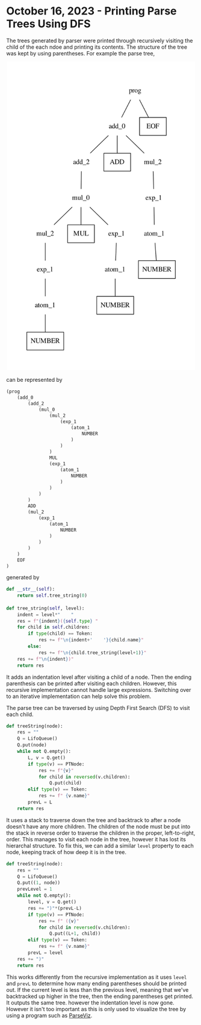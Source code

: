 # October 16, 2023 - Printing Parse Trees Using DFS

The trees generated by parser were printed through recursively visiting the
child of the each ndoe and printing its contents. The structure of the tree was
kept by using parentheses. For example the parse tree,

<div align="center">
<img src="./tree.png" alt="Parse tree of the expression '1*1+1'" width="500px">
</div>

can be represented by
```
(prog 
	(add_0 
		(add_2 
			(mul_0 
				(mul_2 
					(exp_1 
						(atom_1 
							NUMBER
						)
					)
				) 
				MUL 
				(exp_1 
					(atom_1 
						NUMBER
					)
				)
			)
		) 
		ADD 
		(mul_2 
			(exp_1 
				(atom_1 
					NUMBER
				)
			)
		)
	) 
	EOF
)
```

generated by

```python
def __str__(self):
	return self.tree_string(0)

def tree_string(self, level):
	indent = level*"    "
	res = f"{indent}({self.type} "
	for child in self.children:
		if type(child) == Token:
			res += f"\n{indent+'    '}{child.name}"
		else:
			res += f"\n{child.tree_string(level+1)}"
	res += f"\n{indent})"
	return res
```

It adds an indentation level after visiting a child of a node. Then the ending
parenthesis can be printed after visiting each children. However, this recursive
implementation cannot handle large expressions. Switching over to an iterative
implementation can help solve this problem.

The parse tree can be traversed by using Depth First Search (DFS) to visit each
child.

```python
def treeString(node):
    res = ""
    Q = LifoQueue()
    Q.put(node)
    while not Q.empty():
        L, v = Q.get()
        if type(v) == PTNode:
            res += f"{v}"
            for child in reversed(v.children):
                Q.put(child)
        elif type(v) == Token:
            res += f" {v.name}"
        prevL = L
    return res
```

It uses a stack to traverse down the tree and backtrack to after a node
doesn't have any more children. The children of the node must be put into the
stack in reverse order to traverse the children in the proper, left-to-right,
order. This manages to visit each node in the tree, however it has lost its
hierarchal structure. To fix this, we can add a similar `level` property to each
node, keeping track of how deep it is in the tree.

```python
def treeString(node):
    res = ""
    Q = LifoQueue()
    Q.put((1, node))
    prevLevel = 1
    while not Q.empty():
        level, v = Q.get()
		res += ")"*(prevL-L)
        if type(v) == PTNode:
            res += f" ({v}"
            for child in reversed(v.children):
                Q.put((L+1, child))
        elif type(v) == Token:
            res += f" {v.name}"
        prevL = level
    res += ")"
    return res
```

This works differently from the recursive implementation as it uses `level` and
`prevL` to determine how many ending parentheses should be printed out. If the
current level is less than the previous level, meaning that we've backtracked up
higher in the tree, then the ending parentheses get printed. It outputs the same
tree. however the indentation level is now gone. However it isn't too important
as this is only used to visualize the tree by using a program such as
[ParseViz](http://brenocon.com/parseviz/).
